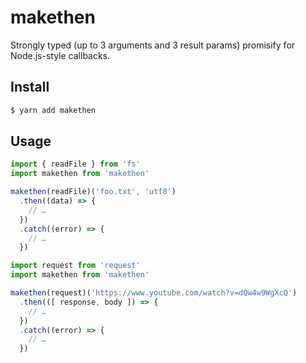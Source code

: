 # makethen

Strongly typed (up to 3 arguments and 3 result params) promisify for Node.js-style callbacks.

## Install

```sh
$ yarn add makethen
```

## Usage

```js
import { readFile } from 'fs'
import makethen from 'makethen'

makethen(readFile)('foo.txt', 'utf8')
  .then((data) => {
    // …
  })
  .catch((error) => {
    // …
  })
```

```js
import request from 'request'
import makethen from 'makethen'

makethen(request)('https://www.youtube.com/watch?v=dQw4w9WgXcQ')
  .then(([ response, body ]) => {
    // …
  })
  .catch((error) => {
    // …
  })
```
